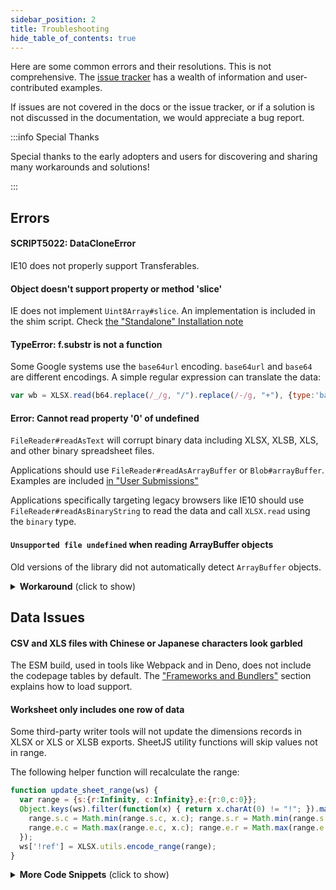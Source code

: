 ```yaml
---
sidebar_position: 2
title: Troubleshooting
hide_table_of_contents: true
---
```


Here are some common errors and their resolutions.  This is not comprehensive.
The [issue tracker](https://github.com/SheetJS/sheetjs/issues) has a wealth of
information and user-contributed examples.

If issues are not covered in the docs or the issue tracker, or if a solution is
not discussed in the documentation, we would appreciate a bug report.

:::info Special Thanks

Special thanks to the early adopters and users for discovering and sharing many
workarounds and solutions!

:::


## Errors

#### SCRIPT5022: DataCloneError

IE10 does not properly support Transferables.

#### Object doesn't support property or method 'slice'

IE does not implement `Uint8Array#slice`. An implementation is included in the
shim script.  Check [the "Standalone" Installation note](../getting-started/installation/standalone#internet-explorer-and-older-browsers)

#### TypeError: f.substr is not a function

Some Google systems use the `base64url` encoding. `base64url` and `base64` are
different encodings.  A simple regular expression can translate the data:

```js
var wb = XLSX.read(b64.replace(/_/g, "/").replace(/-/g, "+"), {type:'base64'});
```

#### Error: Cannot read property '0' of undefined

`FileReader#readAsText` will corrupt binary data including XLSX, XLSB, XLS, and
other binary spreadsheet files.

Applications should use `FileReader#readAsArrayBuffer` or `Blob#arrayBuffer`.
Examples are included [in "User Submissions"](../06-solutions/01-input.md#example-user-submissions)

Applications specifically targeting legacy browsers like IE10 should use
`FileReader#readAsBinaryString` to read the data and call `XLSX.read` using the
`binary` type.

#### `Unsupported file undefined` when reading ArrayBuffer objects

Old versions of the library did not automatically detect `ArrayBuffer` objects.

<details><summary><b>Workaround</b> (click to show)</summary>

:::warning Legacy workaround

This soltion is not recommended for production deployments.  Native support
for `ArrayBuffer` was added in library version `0.9.9`.

:::

After reading data with `FileReader#readAsArrayBuffer`, manually translate to
binary string and call `XLSX.read` with type `"binary"`

```js
document.getElementById('file-object').addEventListener("change", function(e) {
  var files = e.target.files,file;
  if (!files || files.length == 0) return;
  file = files[0];
  var fileReader = new FileReader();
  fileReader.onload = function (e) {
    var filename = file.name;
    // pre-process data
    var binary = "";
    var bytes = new Uint8Array(e.target.result);
    var length = bytes.byteLength;
    for (var i = 0; i < length; i++) {
      binary += String.fromCharCode(bytes[i]);
    }
    // call 'xlsx' to read the file
    var oFile = XLSX.read(binary, {type: 'binary', cellDates:true, cellStyles:true});
  };
  fileReader.readAsArrayBuffer(file);
});
```

</details>


## Data Issues

#### CSV and XLS files with Chinese or Japanese characters look garbled

The ESM build, used in tools like Webpack and in Deno, does not include the
codepage tables by default.  The ["Frameworks and Bundlers"](../02-getting-started/01-installation/02-frameworks.md#encoding-support)
section explains how to load support.

#### Worksheet only includes one row of data

Some third-party writer tools will not update the dimensions records in XLSX or
XLS or XLSB exports.  SheetJS utility functions will skip values not in range.

The following helper function will recalculate the range:

```js
function update_sheet_range(ws) {
  var range = {s:{r:Infinity, c:Infinity},e:{r:0,c:0}};
  Object.keys(ws).filter(function(x) { return x.charAt(0) != "!"; }).map(XLSX.utils.decode_cell).forEach(function(x) {
    range.s.c = Math.min(range.s.c, x.c); range.s.r = Math.min(range.s.r, x.r);
    range.e.c = Math.max(range.e.c, x.c); range.e.r = Math.max(range.e.r, x.r);
  });
  ws['!ref'] = XLSX.utils.encode_range(range);
}
```

<details><summary><b>More Code Snippets</b> (click to show) </summary>


`set_sheet_range` changes a sheet's range given a general target spec that can include only the start or end cell:

```js
/* given the old range and a new range spec, produce the new range */
function change_range(old, range) {
  var oldrng = XLSX.utils.decode_range(old), newrng;
  if(typeof range == "string") {
    if(range.charAt(0) == ":") newrng = {e:XLSX.utils.decode_cell(range.substr(1))};
    else if(range.charAt(range.length - 1) == ":") newrng = {s:XLSX.utils.decode_cell(range.substr(0, range.length - 1))};
    else newrng = XLSX.utils.decode_range(range);
  } else newrng = range;
  if(newrng.s) {
    if(newrng.s.c != null) oldrng.s.c = newrng.s.c;
    if(newrng.s.r != null) oldrng.s.r = newrng.s.r;
  }
  if(newrng.e) {
    if(newrng.e.c != null) oldrng.e.c = newrng.e.c;
    if(newrng.e.r != null) oldrng.e.r = newrng.e.r;
  }

  return XLSX.utils.encode_range(oldrng);
}

/* call change_sheet and modify worksheet */
function set_sheet_range(sheet, range) {
  sheet['!ref'] = change_range(sheet['!ref'], range);
}
```

_Adding a cell to a range_

```js
function range_add_cell(range, cell) {
  var rng = XLSX.utils.decode_range(range);
  var c = typeof cell == 'string' ? XLSX.utils.decode_cell(cell) : cell;
  console.log(rng, c);
  if(rng.s.r > c.r) rng.s.r = c.r;
  if(rng.s.c > c.c) rng.s.c = c.c;

  if(rng.e.r < c.r) rng.e.r = c.r;
  if(rng.e.c < c.c) rng.e.c = c.c;
  return XLSX.utils.encode_range(rng);
}
range_add_cell("A1:C3","B2")

function add_to_sheet(sheet, cell) {
  sheet['!ref'] = range_add_cell(sheet['!ref'], cell);
}
```

</details>